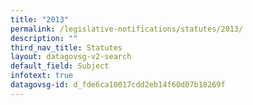 ```yaml
---
title: "2013"
permalink: /legislative-notifications/statutes/2013/
description: ""
third_nav_title: Statutes
layout: datagovsg-v2-search
default_field: Subject
infotext: true
datagovsg-id: d_fde6ca10017cdd2eb14f60d07b18269f
---
```

